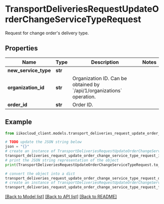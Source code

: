 # TransportDeliveriesRequestUpdateOrderChangeServiceTypeRequest

Request for change order's delivery type.

## Properties

Name | Type | Description | Notes
------------ | ------------- | ------------- | -------------
**new_service_type** | **str** |  | 
**organization_id** | **str** | Organization ID.                Can be obtained by &#x60;/api/1/organizations&#x60; operation. | 
**order_id** | **str** | Order ID. | 

## Example

```python
from iikocloud_client.models.transport_deliveries_request_update_order_change_service_type_request import TransportDeliveriesRequestUpdateOrderChangeServiceTypeRequest

# TODO update the JSON string below
json = "{}"
# create an instance of TransportDeliveriesRequestUpdateOrderChangeServiceTypeRequest from a JSON string
transport_deliveries_request_update_order_change_service_type_request_instance = TransportDeliveriesRequestUpdateOrderChangeServiceTypeRequest.from_json(json)
# print the JSON string representation of the object
print(TransportDeliveriesRequestUpdateOrderChangeServiceTypeRequest.to_json())

# convert the object into a dict
transport_deliveries_request_update_order_change_service_type_request_dict = transport_deliveries_request_update_order_change_service_type_request_instance.to_dict()
# create an instance of TransportDeliveriesRequestUpdateOrderChangeServiceTypeRequest from a dict
transport_deliveries_request_update_order_change_service_type_request_from_dict = TransportDeliveriesRequestUpdateOrderChangeServiceTypeRequest.from_dict(transport_deliveries_request_update_order_change_service_type_request_dict)
```
[[Back to Model list]](../README.md#documentation-for-models) [[Back to API list]](../README.md#documentation-for-api-endpoints) [[Back to README]](../README.md)


